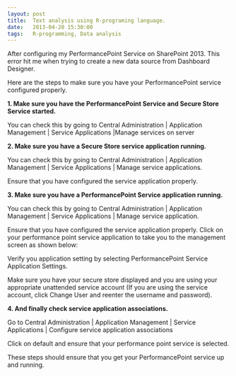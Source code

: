```yaml
---
layout: post
title:  Text analysis using R-programing language.
date:   2013-04-20 15:30:00
tags:	R-programming, Data analysis  
---
```


After configuring my PerformancePoint Service on SharePoint 2013. This error hit me when trying to create a new data source from Dashboard Designer.



Here are the steps to make sure you have your PerformancePoint service configured properly.

**1. Make sure you have the PerformancePoint Service and Secure Store Service started.**


You can check this by going to Central Administration | Application Management | Service Applications |Manage services on server

**2. Make sure you have a Secure Store service application running.**


 You can check this by going to Central Administration | Application Management | Service Applications | Manage service applications.

Ensure that you have configured the service application properly.

**3. Make sure you have a PerformancePoint Service application running.**


You can check this by going to Central Administration | Application Management | Service Applications | Manage service application.

Ensure that you have configured the service application properly. Click on your performance point service application to take you to the management screen as shown below:


Verify you application setting by selecting PerformancePoint Service Application Settings.


Make sure you have your secure store displayed and you are using your appropriate unattended service account (If you are using the service account, click Change User and reenter the username and password).

**4. And finally check service application associations.**

Go to Central Administration | Application Management | Service Applications | Configure service application associations


Click on default and ensure that your performance point service is selected.

These steps should ensure that you get your PerformancePoint service up and running.
